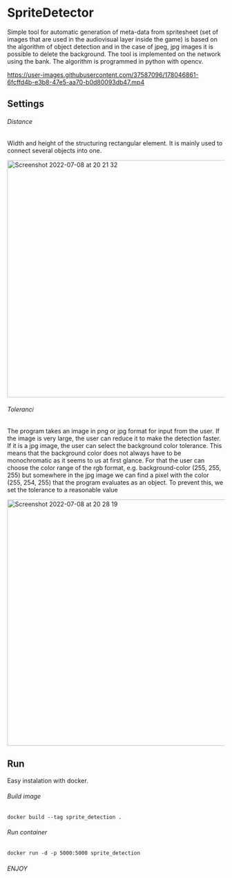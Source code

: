 # SpriteDetector

Simple tool for automatic generation of meta-data from spritesheet (set of images that are used in the audiovisual layer inside the game) is based on the algorithm of object detection and in the case of jpeg, jpg images it is possible to delete the background. The tool is implemented on the network using the bank. The algorithm is programmed in python with opencv.

https://user-images.githubusercontent.com/37587096/178046861-6fcffd4b-e3b8-47e5-aa70-b0d80093db47.mp4

## Settings

###### Distance
Width and height of the structuring rectangular element. It is mainly used to connect several objects into one.

<img width="548" alt="Screenshot 2022-07-08 at 20 21 32" src="https://user-images.githubusercontent.com/37587096/178049071-277cd9c9-a170-4eb6-8d01-92ea442a08b0.png">

###### Toleranci
The program takes an image in png or jpg format for input from the user. If the image is very large, the user can reduce it to make the detection faster.
If it is a jpg image, the user can select the background color tolerance. This means that the background color does not always have to be monochromatic as it seems to us at first glance. For that the user can choose the color range of the rgb format, e.g. background-color (255, 255, 255) but
somewhere in the jpg image we can find a pixel with the color (255, 254, 255) that the program evaluates as an object. To prevent this, we set the tolerance to a reasonable value

<img width="569" alt="Screenshot 2022-07-08 at 20 28 19" src="https://user-images.githubusercontent.com/37587096/178049975-4977c5a8-bb70-4462-9104-ea3a3cbeade9.png">

## Run
Easy instalation with docker.

###### Build image
```
docker build --tag sprite_detection .
```

###### Run container
```
docker run -d -p 5000:5000 sprite_detection
```
###### ENJOY

